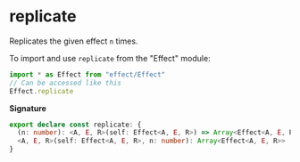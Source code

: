 # replicate

Replicates the given effect `n` times.

To import and use `replicate` from the "Effect" module:

```ts
import * as Effect from "effect/Effect"
// Can be accessed like this
Effect.replicate
```

**Signature**

```ts
export declare const replicate: {
  (n: number): <A, E, R>(self: Effect<A, E, R>) => Array<Effect<A, E, R>>
  <A, E, R>(self: Effect<A, E, R>, n: number): Array<Effect<A, E, R>>
}
```
